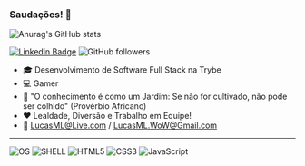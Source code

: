 ### Saudações!  👋
![Anurag's GitHub stats](https://github-readme-stats.vercel.app/api?username=LucasMLara&show_icons=true&theme=dark)
<!--
**LucasMLara/LucasMLara** is a ✨ _special_ ✨ repository because its `README.md` (this file) appears on your GitHub profile.

Here are some ideas to get you started:

- 🔭 I’m currently working on ...
- 🌱 I’m currently learning ...
- 👯 I’m looking to collaborate on ...
- 🤔 I’m looking for help with ...
- 💬 Ask me about ...
- 📫 How to reach me: ...
- 😄 Pronouns: ...
- ⚡ Fun fact: ...
-->

[![Linkedin Badge](https://img.shields.io/badge/-LinkedIn-blue?style=flat-square&logo=Linkedin&logoColor=white&link=https://www.linkedin.com/in/gabrielmirandab/)](https://www.linkedin.com/in/lucasmlara/) ![GitHub followers](https://img.shields.io/github/followers/LucasMLara?style=social)

- :mortar_board: Desenvolvimento de Software Full Stack na Trybe
- :computer: Gamer
- :telescope: "O conhecimento é como um Jardim: Se não for cultivado, não pode ser colhido" (Provérbio Africano)
- :hearts: Lealdade, Diversão e Trabalho em Equipe! 
- :e-mail: LucasML@Live.com / LucasML.WoW@Gmail.com

---
![OS](https://img.shields.io/badge/Ubuntu-E95420?style=for-the-badge&logo=ubuntu&logoColor=white) ![SHELL](https://img.shields.io/badge/Shell_Script-121011?style=for-the-badge&logo=gnu-bash&logoColor=white) ![HTML5](https://img.shields.io/badge/HTML-239120?style=for-the-badge&logo=html5&logoColor=white) ![CSS3](https://img.shields.io/badge/CSS3-1572B6?style=for-the-badge&logo=css3&logoColor=white) ![JavaScript](https://img.shields.io/badge/JavaScript-323330?style=for-the-badge&logo=javascript&logoColor=F7DF1E)
